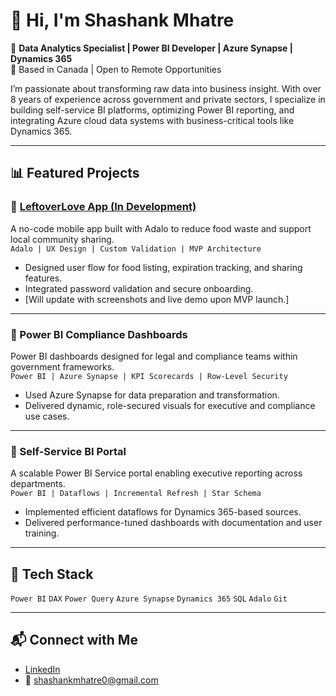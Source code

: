 # 👋 Hi, I'm Shashank Mhatre

🎯 **Data Analytics Specialist | Power BI Developer | Azure Synapse | Dynamics 365**  
📍 Based in Canada | Open to Remote Opportunities  

I’m passionate about transforming raw data into business insight. With over 8 years of experience across government and private sectors, I specialize in building self-service BI platforms, optimizing Power BI reporting, and integrating Azure cloud data systems with business-critical tools like Dynamics 365.

---

## 📊 Featured Projects

### 🔹 [LeftoverLove App (In Development)](https://github.com/ShashankMhatre)
A no-code mobile app built with Adalo to reduce food waste and support local community sharing.  
`Adalo | UX Design | Custom Validation | MVP Architecture`

- Designed user flow for food listing, expiration tracking, and sharing features.
- Integrated password validation and secure onboarding.
- [Will update with screenshots and live demo upon MVP launch.]

---

### 🔹 Power BI Compliance Dashboards
Power BI dashboards designed for legal and compliance teams within government frameworks.  
`Power BI | Azure Synapse | KPI Scorecards | Row-Level Security`

- Used Azure Synapse for data preparation and transformation.
- Delivered dynamic, role-secured visuals for executive and compliance use cases.

---

### 🔹 Self-Service BI Portal
A scalable Power BI Service portal enabling executive reporting across departments.  
`Power BI | Dataflows | Incremental Refresh | Star Schema`

- Implemented efficient dataflows for Dynamics 365-based sources.
- Delivered performance-tuned dashboards with documentation and user training.

---

## 🧰 Tech Stack
`Power BI` `DAX` `Power Query` `Azure Synapse` `Dynamics 365` `SQL` `Adalo` `Git`  

---

## 📬 Connect with Me
- [LinkedIn](https://www.linkedin.com/in/shashank-mhatre)
- 📧 shashankmhatre0@gmail.com
